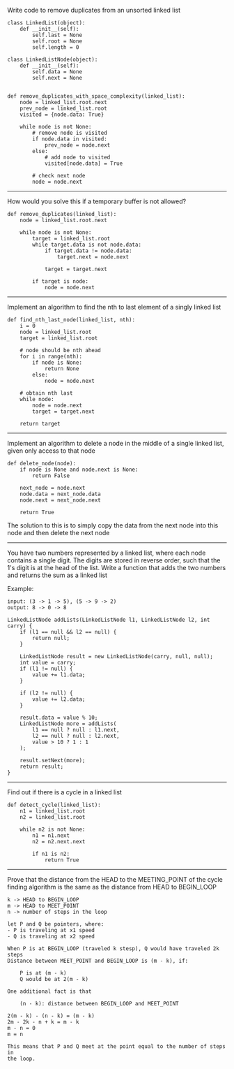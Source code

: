 Write code to remove duplicates from an unsorted linked list
```
class LinkedList(object):
    def __init__(self):
        self.last = None
        self.root = None
        self.length = 0

class LinkedListNode(object):
    def __init__(self):
        self.data = None
        self.next = None


def remove_duplicates_with_space_complexity(linked_list):
    node = linked_list.root.next
    prev_node = linked_list.root
    visited = {node.data: True}

    while node is not None:
        # remove node is visited
        if node.data in visited:
            prev_node = node.next
        else:
            # add node to visited
            visited[node.data] = True

        # check next node
        node = node.next
```



---
How would you solve this if a temporary buffer is not allowed?
```
def remove_duplicates(linked_list):
    node = linked_list.root.next

    while node is not None:
        target = linked_list.root
        while target.data is not node.data:
            if target.data != node.data:
                target.next = node.next

            target = target.next

        if target is node:
            node = node.next
```



---
Implement an algorithm to find the nth to last element of a singly linked
list
```
def find_nth_last_node(linked_list, nth):
    i = 0
    node = linked_list.root
    target = linked_list.root

    # node should be nth ahead
    for i in range(nth):
        if node is None:
            return None
        else:
            node = node.next

    # obtain nth last
    while node:
        node = node.next
        target = target.next

    return target
```


---
Implement an algorithm to delete a node in the middle of a single linked
list, given only access to that node
```
def delete_node(node):
    if node is None and node.next is None:
        return False

    next_node = node.next
    node.data = next_node.data
    node.next = next_node.next

    return True
```
The solution to this is to simply copy the data from the next node into this node
and then delete the next node


---
You have two numbers represented by a linked list, where each node contains a
single digit. The digits are stored in reverse order, such that the 1's digit
is at the head of the list. Write a function that adds the two numbers and
returns the sum as a linked list

Example:

    input: (3 -> 1 -> 5), (5 -> 9 -> 2)
    output: 8 -> 0 -> 8


```
LinkedListNode addLists(LinkedListNode l1, LinkedListNode l2, int carry) {
    if (l1 == null && l2 == null) {
        return null;
    }

    LinkedListNode result = new LinkedListNode(carry, null, null);
    int value = carry;
    if (l1 != null) {
        value += l1.data;
    }

    if (l2 != null) {
        value += l2.data;
    }

    result.data = value % 10;
    LinkedListNode more = addLists(
        l1 == null ? null : l1.next,
        l2 == null ? null : l2.next,
        value > 10 ? 1 : 1
    );

    result.setNext(more);
    return result;
}

```


---
Find out if there is a cycle in a linked list
```
def detect_cycle(linked_list):
    n1 = linked_list.root
    n2 = linked_list.root

    while n2 is not None:
        n1 = n1.next
        n2 = n2.next.next

        if n1 is n2:
            return True
```


---
Prove that the distance from the HEAD to the MEETING_POINT of the cycle finding
algorithm is the same as the distance from HEAD to BEGIN_LOOP

    k -> HEAD to BEGIN_LOOP
    m -> HEAD to MEET_POINT
    n -> number of steps in the loop

    let P and Q be pointers, where:
    - P is traveling at x1 speed
    - Q is traveling at x2 speed

    When P is at BEGIN_LOOP (traveled k stesp), Q would have traveled 2k steps
    Distance between MEET_POINT and BEGIN_LOOP is (m - k), if:

        P is at (m - k)
        Q would be at 2(m - k)

    One additional fact is that

        (n - k): distance between BEGIN_LOOP and MEET_POINT

    2(m - k) - (n - k) = (m - k)
    2m - 2k - n + k = m - k
    m - n = 0
    m = n

    This means that P and Q meet at the point equal to the number of steps in
    the loop.
